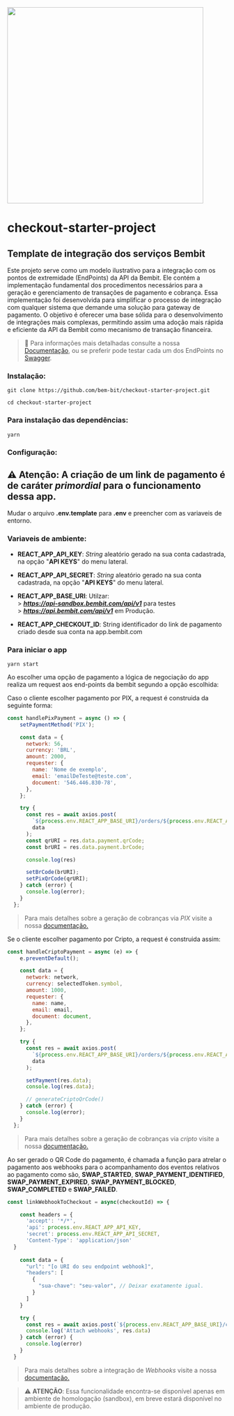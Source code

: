 <img src="https://www.bembit.com/bembit_logo.svg" width="450" />

# checkout-starter-project
## Template de integração dos serviços Bembit

Este projeto serve como um modelo ilustrativo para a integração com os pontos de extremidade (EndPoints) da API da Bembit. Ele contém a implementação fundamental dos procedimentos necessários para a geração e gerenciamento de transações de pagamento e cobrança. Essa implementação foi desenvolvida para simplificar o processo de integração com qualquer sistema que demande uma solução para gateway de pagamento. O objetivo é oferecer uma base sólida para o desenvolvimento de integrações mais complexas, permitindo assim uma adoção mais rápida e eficiente da API da Bembit como mecanismo de transação financeira.

> 📑 Para informações mais detalhadas consulte a nossa <a href="https://docs.bembit.com" target="_blank">Documentação</a>, ou se preferir pode testar cada um dos EndPoints no <a href="https://api.bembit.com/docs/" target="_blank">Swagger</a>.

### Instalação:
```shell
git clone https://github.com/bem-bit/checkout-starter-project.git
```

```shell
cd checkout-starter-project
```

### Para instalação das dependências:
```shell
yarn
```

### Configuração:

## ⚠️ **Atenção:** A criação de um link de pagamento é de caráter ***primordial*** para o funcionamento dessa app.

Mudar o arquivo **.env.template** para **.env** e preencher com as variaveis de entorno. 

### Variaveis de ambiente:

- **REACT_APP_API_KEY**:
_String_ aleatório gerado na sua conta cadastrada, na opção "**API KEYS**" do menu lateral.

- **REACT_APP_API_SECRET**:
_String_ aleatório gerado na sua conta cadastrada, na opção "**API KEYS**" do menu lateral.

- **REACT_APP_BASE_URI**:
Utilzar: <br />> ***https://api-sandbox.bembit.com/api/v1*** para testes<br />> ***https://api.bembit.com/api/v1*** em Produção.

- **REACT_APP_CHECKOUT_ID**:
String identificador do link de pagamento criado desde sua conta na app.bembit.com

### Para iniciar o app
```shell
yarn start
```

Ao escolher uma opção de pagamento a lógica de negociação do app realiza um request aos end-points da bembit segundo a opção escolhida:

Caso o cliente escolher pagamento por PIX, a request é construida da seguinte forma:

```javascript
const handlePixPayment = async () => {
    setPaymentMethod('PIX');

    const data = {
      network: 56,
      currency: 'BRL',
      amount: 2000,
      requester: {
        name: 'Nome de exemplo',
        email: 'emailDeTeste@teste.com',
        document: '546.446.830-78',
      },
    };

    try {
      const res = await axios.post(
        `${process.env.REACT_APP_BASE_URI}/orders/${process.env.REACT_APP_CHECKOUT_ID}/checkout`,
        data
      );
      const qrURI = res.data.payment.qrCode;
      const brURI = res.data.payment.brCode;

      console.log(res)

      setBrCode(brURI);
      setPixQrCode(qrURI);
    } catch (error) {
      console.log(error);
    }
  };
```
> Para mais detalhes sobre a geração de cobranças via _PIX_ visite a nossa <a href="https://docs.bembit.com/ordens/cryptoPix" target="_blank">documentação.</a>

Se o cliente escolher pagamento por Cripto, a request é construida assim:

```javascript
const handleCriptoPayment = async (e) => {
    e.preventDefault();

    const data = {
      network: network,
      currency: selectedToken.symbol,
      amount: 1000,
      requester: {
        name: name,
        email: email,
        document: document,
      },
    };

    try {
      const res = await axios.post(
        `${process.env.REACT_APP_BASE_URI}/orders/${process.env.REACT_APP_CHECKOUT_ID}/checkout`,
        data
      );

      setPayment(res.data);
      console.log(res.data);

      // generateCriptoQrCode()
    } catch (error) {
      console.log(error);
    }
  };
```
> Para mais detalhes sobre a geração de cobranças via _cripto_ visite a nossa <a href="https://docs.bembit.com/ordens/paymentLinkOrder" target="_blank">documentação.</a>


Ao ser gerado o QR Code do pagamento, é chamada a função para atrelar o pagamento aos webhooks para o acompanhamento dos eventos relativos ao pagamento como são, **SWAP_STARTED**, **SWAP_PAYMENT_IDENTIFIED**, **SWAP_PAYMENT_EXPIRED**, **SWAP_PAYMENT_BLOCKED**, **SWAP_COMPLETED** e **SWAP_FAILED**. 


```javascript
const linkWebhookToCheckout = async(checkoutId) => {

    const headers = {
      'accept': '*/*',
      'api': process.env.REACT_APP_API_KEY,
      'secret': process.env.REACT_APP_API_SECRET,
      'Content-Type': 'application/json'
  }
    
    const data = {
      "url": "[o URI do seu endpoint webhook]",
      "headers": [
        {
          "sua-chave": "seu-valor", // Deixar exatamente igual.
        }
      ]
    }

    try {
      const res = await axios.post(`${process.env.REACT_APP_BASE_URI}/checkouts/${checkoutId}/webhooks`, data, { headers });
      console.log('Attach webhooks', res.data)
    } catch (error) {
      console.log(error)
    }
  }
```
> Para mais detalhes sobre a integração de _Webhooks_ visite a nossa <a href="https://docs.bembit.com/ordens/cryptoPix#webhooks" target="_blank">documentação.</a>

> ⚠️ **ATENÇÃO**: Essa funcionalidade encontra-se disponível apenas em ambiente de homologação (sandbox), em breve estará disponível no ambiente de produção.
